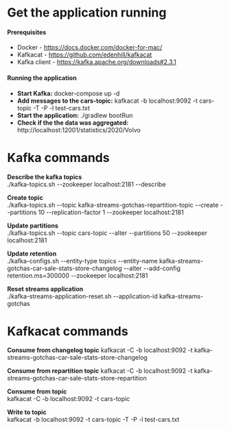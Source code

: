 # Get the application running

#### Prerequisites
* Docker - https://docs.docker.com/docker-for-mac/
* Kafkacat - https://github.com/edenhill/kafkacat
* Kafka client - https://kafka.apache.org/downloads#2.3.1

#### Running the application
* **Start Kafka:** docker-compose up -d
* **Add messages to the cars-topic:** kafkacat -b localhost:9092 -t cars-topic -T -P -l test-cars.txt
* **Start the application:** ./gradlew bootRun
* **Check if the the data was aggregated:** http://localhost:12001/statistics/2020/Volvo

# Kafka commands

**Describe the kafka topics**  
./kafka-topics.sh --zookeeper localhost:2181 --describe

**Create topic**  
./kafka-topics.sh --topic kafka-streams-gotchas-repartition-topic --create --partitions 10 --replication-factor 1 --zookeeper localhost:2181

**Update partitions**  
./kafka-topics.sh --topic cars-topic --alter --partitions 50 --zookeeper localhost:2181

**Update retention**  
./kafka-configs.sh --entity-type topics --entity-name kafka-streams-gotchas-car-sale-stats-store-changelog --alter --add-config retention.ms=300000 --zookeeper localhost:2181

**Reset streams application**  
./kafka-streams-application-reset.sh --application-id kafka-streams-gotchas

# Kafkacat commands

**Consume from changelog topic**
kafkacat -C -b localhost:9092 -t kafka-streams-gotchas-car-sale-stats-store-changelog

**Consume from repartition topic**
kafkacat -C -b localhost:9092 -t kafka-streams-gotchas-car-sale-stats-store-repartition

**Consume from topic**  
kafkacat -C -b localhost:9092 -t cars-topic

**Write to topic**  
kafkacat -b localhost:9092 -t cars-topic -T -P -l test-cars.txt